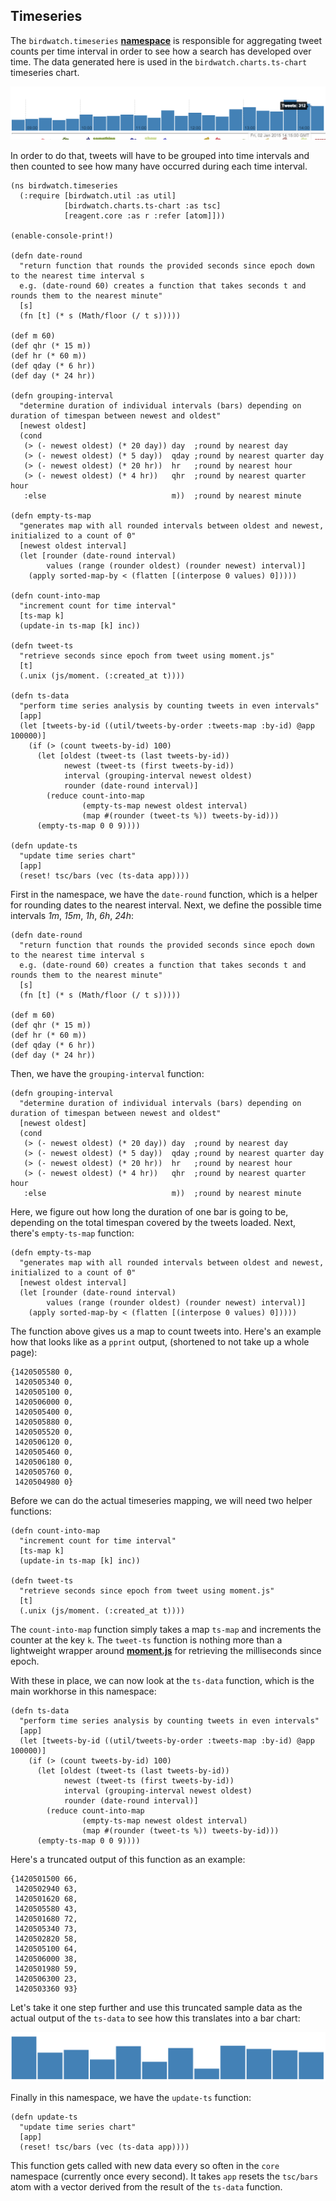 ## Timeseries

The ````birdwatch.timeseries```` **[namespace](https://github.com/matthiasn/BirdWatch/blob/574d2178be6f399086ad2a5ec35c200d252bf887/Clojure-Websockets/MainApp/src/cljs/birdwatch/timeseries.cljs)** is responsible for aggregating tweet counts per time interval in order to see how a search has developed over time. The data generated here is used in the ````birdwatch.charts.ts-chart```` timeseries chart.

![timeseries chart](images/ts_chart.png)

In order to do that, tweets will have to be grouped into time intervals and then counted to see how many have occurred during each time interval.

~~~
(ns birdwatch.timeseries
  (:require [birdwatch.util :as util]
            [birdwatch.charts.ts-chart :as tsc]
            [reagent.core :as r :refer [atom]]))

(enable-console-print!)

(defn date-round
  "return function that rounds the provided seconds since epoch down to the nearest time interval s
  e.g. (date-round 60) creates a function that takes seconds t and rounds them to the nearest minute"
  [s]
  (fn [t] (* s (Math/floor (/ t s)))))

(def m 60)
(def qhr (* 15 m))
(def hr (* 60 m))
(def qday (* 6 hr))
(def day (* 24 hr))

(defn grouping-interval
  "determine duration of individual intervals (bars) depending on duration of timespan between newest and oldest"
  [newest oldest]
  (cond
   (> (- newest oldest) (* 20 day)) day  ;round by nearest day
   (> (- newest oldest) (* 5 day))  qday ;round by nearest quarter day
   (> (- newest oldest) (* 20 hr))  hr   ;round by nearest hour
   (> (- newest oldest) (* 4 hr))   qhr  ;round by nearest quarter hour
   :else                            m))  ;round by nearest minute

(defn empty-ts-map
  "generates map with all rounded intervals between oldest and newest, initialized to a count of 0"
  [newest oldest interval]
  (let [rounder (date-round interval)
        values (range (rounder oldest) (rounder newest) interval)]
    (apply sorted-map-by < (flatten [(interpose 0 values) 0]))))

(defn count-into-map
  "increment count for time interval"
  [ts-map k]
  (update-in ts-map [k] inc))

(defn tweet-ts
  "retrieve seconds since epoch from tweet using moment.js"
  [t]
  (.unix (js/moment. (:created_at t))))

(defn ts-data
  "perform time series analysis by counting tweets in even intervals"
  [app]
  (let [tweets-by-id ((util/tweets-by-order :tweets-map :by-id) @app 100000)]
    (if (> (count tweets-by-id) 100)
      (let [oldest (tweet-ts (last tweets-by-id))
            newest (tweet-ts (first tweets-by-id))
            interval (grouping-interval newest oldest)
            rounder (date-round interval)]
        (reduce count-into-map
                (empty-ts-map newest oldest interval)
                (map #(rounder (tweet-ts %)) tweets-by-id)))
      (empty-ts-map 0 0 9))))

(defn update-ts
  "update time series chart"
  [app]
  (reset! tsc/bars (vec (ts-data app))))
~~~

First in the namespace, we have the ````date-round```` function, which is a helper for rounding dates to the nearest interval. Next, we define the possible time intervals _1m_, _15m_, _1h_, _6h_, _24h_:

~~~
(defn date-round
  "return function that rounds the provided seconds since epoch down to the nearest time interval s
  e.g. (date-round 60) creates a function that takes seconds t and rounds them to the nearest minute"
  [s]
  (fn [t] (* s (Math/floor (/ t s)))))

(def m 60)
(def qhr (* 15 m))
(def hr (* 60 m))
(def qday (* 6 hr))
(def day (* 24 hr))
~~~

Then, we have the ````grouping-interval```` function:

~~~
(defn grouping-interval
  "determine duration of individual intervals (bars) depending on duration of timespan between newest and oldest"
  [newest oldest]
  (cond
   (> (- newest oldest) (* 20 day)) day  ;round by nearest day
   (> (- newest oldest) (* 5 day))  qday ;round by nearest quarter day
   (> (- newest oldest) (* 20 hr))  hr   ;round by nearest hour
   (> (- newest oldest) (* 4 hr))   qhr  ;round by nearest quarter hour
   :else                            m))  ;round by nearest minute
~~~

Here, we figure out how long the duration of one bar is going to be, depending on the total timespan covered by the tweets loaded. Next, there's ````empty-ts-map```` function:

~~~
(defn empty-ts-map
  "generates map with all rounded intervals between oldest and newest, initialized to a count of 0"
  [newest oldest interval]
  (let [rounder (date-round interval)
        values (range (rounder oldest) (rounder newest) interval)]
    (apply sorted-map-by < (flatten [(interpose 0 values) 0]))))
~~~

The function above gives us a map to count tweets into. Here's an example how that looks like as a ````pprint```` output, (shortened to not take up a whole page):

~~~
{1420505580 0,
 1420505340 0,
 1420505100 0,
 1420506000 0,
 1420505400 0,
 1420505880 0,
 1420505520 0,
 1420506120 0,
 1420505460 0,
 1420506180 0,
 1420505760 0,
 1420504980 0}
~~~

Before we can do the actual timeseries mapping, we will need two helper functions:

~~~
(defn count-into-map
  "increment count for time interval"
  [ts-map k]
  (update-in ts-map [k] inc))

(defn tweet-ts
  "retrieve seconds since epoch from tweet using moment.js"
  [t]
  (.unix (js/moment. (:created_at t))))
~~~

The ````count-into-map```` function simply takes a map ````ts-map```` and increments the counter at the key ````k````. The ````tweet-ts```` function is nothing more than a lightweight wrapper around **[moment.js](http://momentjs.com)** for retrieving the milliseconds since epoch. 

With these in place, we can now look at the ````ts-data```` function, which is the main workhorse in this namespace:

~~~
(defn ts-data
  "perform time series analysis by counting tweets in even intervals"
  [app]
  (let [tweets-by-id ((util/tweets-by-order :tweets-map :by-id) @app 100000)]
    (if (> (count tweets-by-id) 100)
      (let [oldest (tweet-ts (last tweets-by-id))
            newest (tweet-ts (first tweets-by-id))
            interval (grouping-interval newest oldest)
            rounder (date-round interval)]
        (reduce count-into-map
                (empty-ts-map newest oldest interval)
                (map #(rounder (tweet-ts %)) tweets-by-id)))
      (empty-ts-map 0 0 9))))
~~~


Here's a truncated output of this function as an example:

~~~
{1420501500 66,
 1420502940 63,
 1420501620 68,
 1420505580 43,
 1420501680 72,
 1420505340 73,
 1420502820 58,
 1420505100 64,
 1420506000 38,
 1420501980 59,
 1420506300 23,
 1420503360 93}
~~~

Let's take it one step further and use this truncated sample data as the actual output of the ````ts-data```` to see how this translates into a bar chart:

![timeseries chart with example data](images/ts-example.png)

Finally in this namespace, we have the ````update-ts```` function:

~~~
(defn update-ts
  "update time series chart"
  [app]
  (reset! tsc/bars (vec (ts-data app))))
~~~

This function gets called with new data every so often in the ````core```` namespace (currently once every second). It takes ````app```` resets the ````tsc/bars```` atom with a vector derived from the result of the ````ts-data```` function.
